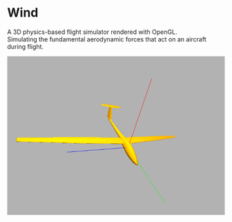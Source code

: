 # Wind
A 3D physics-based flight simulator rendered with OpenGL. \
Simulating the fundamental aerodynamic forces that act on an aircraft during flight.

![a screenshot of the current state of the sim](resources/screenshots/glider-poster.png)

